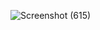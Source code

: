 ![Screenshot (615)](https://user-images.githubusercontent.com/101535029/163587150-5124c447-980c-465d-b276-5044f2b1a95d.png)
